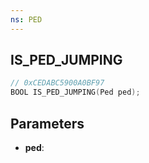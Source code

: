 ```yaml
---
ns: PED
---
```

## IS_PED_JUMPING

```c
// 0xCEDABC5900A0BF97
BOOL IS_PED_JUMPING(Ped ped);
```

## Parameters
* **ped**:
